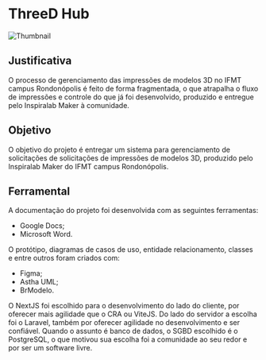 # ThreeD Hub

![Thumbnail](https://github.com/Gusttavo-Larios/threed-hub/assets/72306241/3324362e-fd30-42ef-b8dc-a442c6fe466b)

## Justificativa
O processo de gerenciamento das impressões de modelos 3D no IFMT campus Rondonópolis é feito de forma fragmentada, o que atrapalha o fluxo de impressões e controle do que já foi desenvolvido, produzido e entregue pelo Inspiralab Maker à comunidade.

## Objetivo
O objetivo do projeto é entregar um sistema para gerenciamento de solicitações de solicitações de impressões de modelos 3D, produzido pelo Inspiralab Maker do IFMT campus Rondonópolis.

## Ferramental

A documentação do projeto foi desenvolvida com as seguintes ferramentas:
  - Google Docs;
  - Microsoft Word.

O protótipo, diagramas de casos de uso, entidade relacionamento, classes e entre outros foram criados com:
  - Figma;
  - Astha UML;
  - BrModelo.

O NextJS foi escolhido para o desenvolvimento do lado do cliente, por oferecer mais agilidade que o CRA ou ViteJS. Do lado do servidor a escolha foi o Laravel, também por oferecer agilidade no desenvolvimento e ser confiável. Quando o assunto é banco de dados, o SGBD escolhido é o PostgreSQL, o que motivou sua escolha foi a comunidade ao seu redor e por ser um software livre.
